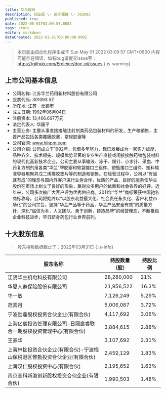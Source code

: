 ```yaml
---
title: 华兰股份
description: 创业板 \- 医疗保健 \- 301093
published: true
date: 2022-05-01T03:09:57.000Z
tags: stock
editor: markdown
dateCreated: 2022-01-01T00:00:00.000Z
---
```


> 本页面由自动化程序生成于 Sun May 01 2022 03:09:57 GMT+0800
> 内容可能存在错误，如有bug请提交issue至：https://github.com/Eroleice/doc-pi/issues
{.is-warning}

## 上市公司基本信息
- 公司名称: 江苏华兰药用新材料股份有限公司
- 股票代码: 301093.SZ
- 所在地: 江苏 - 无锡市
- 成立日期: 1992年06月04日
- 注册资本: 13,466.667万元
- 法定代表人: 华国平
- 主营业务: 主要从事直接接触注射剂类药品包装材料的研发，生产和销售，主要产品包括各类覆膜胶塞，常规胶塞等
- 公司官网: www.hlnpm.com
- 公司介绍: 公司成立于1992年，凭借多年努力，现已发展成为一家实力雄厚、品种齐全、技术领先、规模优势显著的专业生产直接或间接接触药物包装材料的现代化高新技术企业。公司主要从事输液、冻干、粉针、小水针、采血、中药复方制剂用各类“华兰”牌胶塞和软袋接口三组件、塑瓶接口三组件、塑料输液容器用聚异戊二烯橡胶垫片等的制造和销售。在经营过程中，公司以“有诚就有成”的理念与国内外客户进行业务合作，优质的产品、良好的服务使华兰股份在市场上树立了良好的形象，赢得众多用户的依赖和社会各界的好评。近年来，公司多次被广大客户评为优秀供应商。2011年“华兰”商标荣获中国驰名商标称号。公司将始终以“以股东利益最大化、社会责任永久化、客户利益市场化”的公司宗旨，坚持“华兰产品等于药品，华兰产品安全有效”的质量方针，深化“诚信为本，人文团队，勇于创新，铸造品牌”的经营理念，不断推动企业科技进步，早日跻身药包行业世界前列。


## 十大股东信息
> 股东持股数据截止于：2022年03月31日
{.is-info}

| 股东名称 | 持股数量（股） | 持股比例 |
| --- | --- | --- |
| 江阴华兰机电科技有限公司 | 28,280,000 | 21% |
| 华夏人寿保险股份有限公司 | 21,956,522 | 16.3% |
| 华一敏 | 7,126,249 | 5.29% |
| 范素月 | 5,006,087 | 3.72% |
| 宁波励鼎股权投资合伙企业(有限合伙) | 4,117,692 | 3.06% |
| 上海亿宸投资管理有限公司-日照宸睿联合一期股权投资管理中心(有限合伙) | 3,884,615 | 2.88% |
| 王家华 | 3,107,692 | 2.31% |
| 上海林拙投资合伙企业(有限合伙)-宁波梅山保税港区惟勤投资合伙企业(有限合伙) | 2,459,129 | 1.83% |
| 上海汉仁股权投资中心(有限合伙) | 2,195,652 | 1.63% |
| 南京高科新浚创新股权投资合伙企业(有限合伙) | 1,990,503 | 1.48% |




